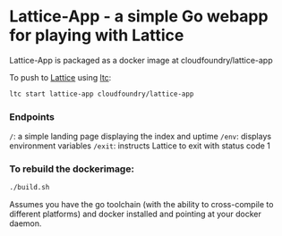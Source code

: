# Lattice-App - a simple Go webapp for playing with Lattice

Lattice-App is packaged as a docker image at cloudfoundry/lattice-app

To push to [Lattice](https://github.com/pivotal-cf-experimental/lattice) using [ltc](https://github.com/pivotal-cf-experimental/lattice-cli):

```bash
ltc start lattice-app cloudfoundry/lattice-app
```

### Endpoints

`/`: a simple landing page displaying the index and uptime
`/env`: displays environment variables
`/exit`: instructs Lattice to exit with status code 1

### To rebuild the dockerimage:

```bash
./build.sh
```

Assumes you have the go toolchain (with the ability to cross-compile to different platforms) and docker installed and pointing at your docker daemon.

